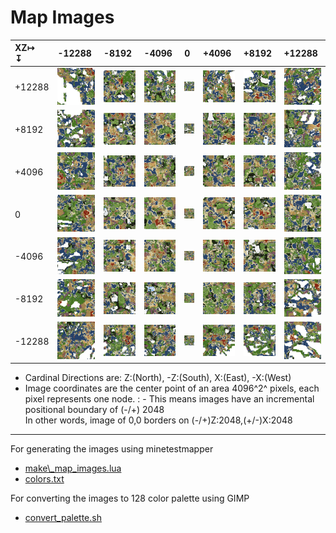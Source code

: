 # Map Images

| XZ&#8614;<br>&#8615; | **-12288**       | **-8192**       | **-4096**       | **0**       | **+4096**        | **+8192**        | **+12288**        |
|:-------------------|:----------------|:---------------|:---------------|:-----------|:----------------|:----------------|:-----------------|
| +12288         | [![x-12288_z12288](/images/map_images/thumbnails/squareone_x-12288_z12288.jpg)](/images/map_images/squareone_x-12288_z12288.png) | [![x-8192_z12288](/images/map_images/thumbnails/squareone_x-8192_z12288.jpg)](/images/map_images/squareone_x-8192_z12288.png) | [![x-4096_z12288](/images/map_images/thumbnails/squareone_x-4096_z12288.jpg)](/images/map_images/squareone_x-4096_z12288.png) | [![x0_z12288](/images/map_images/thumbnails/squareone_x0_z12288.jpg)](/images/map_images/squareone_x0_z12288.png) | [![x4096_z12288](/images/map_images/thumbnails/squareone_x4096_z12288.jpg)](/images/map_images/squareone_x4096_z12288.png) | [![x8192_z12288](/images/map_images/thumbnails/squareone_x8192_z12288.jpg)](/images/map_images/squareone_x8192_z12288.png) | [![x12288_z12288](/images/map_images/thumbnails/squareone_x12288_z12288.jpg)](/images/map_images/squareone_x12288_z12288.png) |
| +8192          | [![x-12288_z8192](/images/map_images/thumbnails/squareone_x-12288_z8192.jpg)](/images/map_images/squareone_x-12288_z8192.png) | [![x-8192_z8192](/images/map_images/thumbnails/squareone_x-8192_z8192.jpg)](/images/map_images/squareone_x-8192_z8192.png) | [![x-4096_z8192](/images/map_images/thumbnails/squareone_x-4096_z8192.jpg)](/images/map_images/squareone_x-4096_z8192.png) | [![x0_z8192](/images/map_images/thumbnails/squareone_x0_z8192.jpg)](/images/map_images/squareone_x0_z8192.png) | [![x4096_z8192](/images/map_images/thumbnails/squareone_x4096_z8192.jpg)](/images/map_images/squareone_x4096_z8192.png) | [![x8192_z8192](/images/map_images/thumbnails/squareone_x8192_z8192.jpg)](/images/map_images/squareone_x8192_z8192.png) | [![x12288_z8192](/images/map_images/thumbnails/squareone_x12288_z8192.jpg)](/images/map_images/squareone_x12288_z8192.png) |
| +4096          | [![x-12288_z4096](/images/map_images/thumbnails/squareone_x-12288_z4096.jpg)](/images/map_images/squareone_x-12288_z4096.png) | [![x-8192_z4096](/images/map_images/thumbnails/squareone_x-8192_z4096.jpg)](/images/map_images/squareone_x-8192_z4096.png) | [![x-4096_z4096](/images/map_images/thumbnails/squareone_x-4096_z4096.jpg)](/images/map_images/squareone_x-4096_z4096.png) | [![x0_z4096](/images/map_images/thumbnails/squareone_x0_z4096.jpg)](/images/map_images/squareone_x0_z4096.png) | [![x4096_z4096](/images/map_images/thumbnails/squareone_x4096_z4096.jpg)](/images/map_images/squareone_x4096_z4096.png) | [![x8192_z4096](/images/map_images/thumbnails/squareone_x8192_z4096.jpg)](/images/map_images/squareone_x8192_z4096.png) | [![x12288_z4096](/images/map_images/thumbnails/squareone_x12288_z4096.jpg)](/images/map_images/squareone_x12288_z4096.png) |
| 0              | [![x-12288_z0](/images/map_images/thumbnails/squareone_x-12288_z0.jpg)](/images/map_images/squareone_x-12288_z0.png) | [![x-8192_z0](/images/map_images/thumbnails/squareone_x-8192_z0.jpg)](/images/map_images/squareone_x-8192_z0.png) | [![x-4096_z0](/images/map_images/thumbnails/squareone_x-4096_z0.jpg)](/images/map_images/squareone_x-4096_z0.png) | [![x0_z0](/images/map_images/thumbnails/squareone_x0_z0.jpg)](/images/map_images/squareone_x0_z0.png) | [![x4096_z0](/images/map_images/thumbnails/squareone_x4096_z0.jpg)](/images/map_images/squareone_x4096_z0.png) | [![x8192_z0](/images/map_images/thumbnails/squareone_x8192_z0.jpg)](/images/map_images/squareone_x8192_z0.png) | [![x12288_z0](/images/map_images/thumbnails/squareone_x12288_z0.jpg)](/images/map_images/squareone_x12288_z0.png) |
| -4096          | [![x-12288_z-4096](/images/map_images/thumbnails/squareone_x-12288_z-4096.jpg)](/images/map_images/squareone_x-12288_z-4096.png) | [![x-8192_z-4096](/images/map_images/thumbnails/squareone_x-8192_z-4096.jpg)](/images/map_images/squareone_x-8192_z-4096.png) | [![x-4096_z-4096](/images/map_images/thumbnails/squareone_x-4096_z-4096.jpg)](/images/map_images/squareone_x-4096_z-4096.png) | [![x0_z-4096](/images/map_images/thumbnails/squareone_x0_z-4096.jpg)](/images/map_images/squareone_x0_z-4096.png) | [![x4096_z-4096](/images/map_images/thumbnails/squareone_x4096_z-4096.jpg)](/images/map_images/squareone_x4096_z-4096.png) | [![x8192_z-4096](/images/map_images/thumbnails/squareone_x8192_z-4096.jpg)](/images/map_images/squareone_x8192_z-4096.png) | [![x12288_z-4096](/images/map_images/thumbnails/squareone_x12288_z-4096.jpg)](/images/map_images/squareone_x12288_z-4096.png) |
| -8192          | [![x-12288_z-8192](/images/map_images/thumbnails/squareone_x-12288_z-8192.jpg)](/images/map_images/squareone_x-12288_z-8192.png) | [![x-8192_z-8192](/images/map_images/thumbnails/squareone_x-8192_z-8192.jpg)](/images/map_images/squareone_x-8192_z-8192.png) | [![x-4096_z-8192](/images/map_images/thumbnails/squareone_x-4096_z-8192.jpg)](/images/map_images/squareone_x-4096_z-8192.png) | [![x0_z-8192](/images/map_images/thumbnails/squareone_x0_z-8192.jpg)](/images/map_images/squareone_x0_z-8192.png) | [![x4096_z-8192](/images/map_images/thumbnails/squareone_x4096_z-8192.jpg)](/images/map_images/squareone_x4096_z-8192.png) | [![x8192_z-8192](/images/map_images/thumbnails/squareone_x8192_z-8192.jpg)](/images/map_images/squareone_x8192_z-8192.png) | [![x12288_z-8192](/images/map_images/thumbnails/squareone_x12288_z-8192.jpg)](/images/map_images/squareone_x12288_z-8192.png) |
| -12288         | [![x-12288_z-12288](/images/map_images/thumbnails/squareone_x-12288_z-12288.jpg)](/images/map_images/squareone_x-12288_z-12288.png) | [![x-8192_z-12288](/images/map_images/thumbnails/squareone_x-8192_z-12288.jpg)](/images/map_images/squareone_x-8192_z-12288.png) | [![x-4096_z-12288](/images/map_images/thumbnails/squareone_x-4096_z-12288.jpg)](/images/map_images/squareone_x-4096_z-12288.png) | [![x0_z-12288](/images/map_images/thumbnails/squareone_x0_z-12288.jpg)](/images/map_images/squareone_x0_z-12288.png) | [![x4096_z-12288](/images/map_images/thumbnails/squareone_x4096_z-12288.jpg)](/images/map_images/squareone_x4096_z-12288.png) | [![x8192_z-12288](/images/map_images/thumbnails/squareone_x8192_z-12288.jpg)](/images/map_images/squareone_x8192_z-12288.png) | [![x12288_z-12288](/images/map_images/thumbnails/squareone_x12288_z-12288.jpg)](/images/map_images/squareone_x12288_z-12288.png) |

- Cardinal Directions are: Z:(North), -Z:(South), X:(East), -X:(West)
- Image coordinates are the center point of an area 4096^2^ pixels, each pixel represents one node.
: - This means images have an incremental positional boundary of (-/+) 2048<br>In other words, image of 0,0 borders on (-/+)Z:2048,(+/-)X:2048

___

For generating the images using minetestmapper

  - [make\\_map_images.lua](/scripts/make_map_images.lua)
  - [colors.txt](/scripts/colors.txt)

For converting the images to 128 color palette using GIMP

  - [convert_palette.sh](/scripts/convert_palette.sh)

